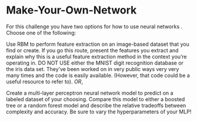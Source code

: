 # Make-Your-Own-Network

For this challenge you have two options for how to use neural networks . Choose one of the following:

Use RBM to perform feature extraction on an image-based dataset that you find or create. If you go this route, present the features you extract and explain why this is a useful feature extraction method in the context you’re operating in. DO NOT USE either the MNIST digit recognition database or the iris data set. They’ve been worked on in very public ways very very many times and the code is easily available. (However, that code could be a useful resource to refer to). _OR_,

Create a multi-layer perceptron neural network model to predict on a labeled dataset of your choosing. Compare this model to either a boosted tree or a random forest model and describe the relative tradeoffs between complexity and accuracy. Be sure to vary the hyperparameters of your MLP!
